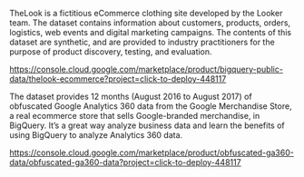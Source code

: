 
TheLook is a fictitious eCommerce clothing site developed by the Looker team. The dataset contains information about customers, products, orders, logistics, web events and digital marketing campaigns. The contents of this dataset are synthetic, and are provided to industry practitioners for the purpose of product discovery, testing, and evaluation.

https://console.cloud.google.com/marketplace/product/bigquery-public-data/thelook-ecommerce?project=click-to-deploy-448117

The dataset provides 12 months (August 2016 to August 2017) of obfuscated Google Analytics 360 data from the Google Merchandise Store, a real ecommerce store that sells Google-branded merchandise, in BigQuery. It’s a great way analyze business data and learn the benefits of using BigQuery to analyze Analytics 360 data.

https://console.cloud.google.com/marketplace/product/obfuscated-ga360-data/obfuscated-ga360-data?project=click-to-deploy-448117



